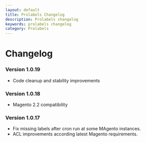 ```yaml
---
layout: default
title: Prolabels Changelog
description: Prolabels changelog
keywords: prolabels changelog
category: Prolabels
---
```


# Changelog

### Version 1.0.19

 -  Code cleanup and stability improvements

### Version 1.0.18

 -  Magento 2.2 compatibility

### Version 1.0.17

 -  Fix missing labels after cron run at some MAgento instances.
 -  ACL improvements according latest Magento requirements.
